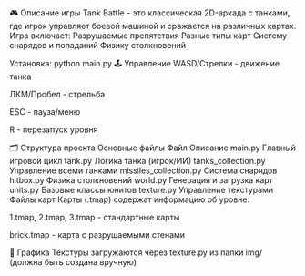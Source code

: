 🎮 Описание игры
Tank Battle - это классическая 2D-аркада с танками, где игрок управляет боевой машиной и сражается на различных картах. Игра включает:
Разрушаемые препятствия
Разные типы карт
Систему снарядов и попаданий
Физику столкновений


Установка:
python main.py
🕹️ Управление
WASD/Стрелки - движение танка

ЛКМ/Пробел - стрельба

ESC - пауза/меню

R - перезапуск уровня

🗂 Структура проекта
Основные файлы
Файл	Описание
main.py	Главный игровой цикл
tank.py	Логика танка (игрок/ИИ)
tanks_collection.py	Управление всеми танками
missiles_collection.py	Система снарядов
hitbox.py	Физика столкновений
world.py	Генерация и загрузка карт
units.py	Базовые классы юнитов
texture.py	Управление текстурами
Файлы карт
Карты (.tmap) содержат информацию об уровне:

1.tmap, 2.tmap, 3.tmap - стандартные карты

brick.tmap - карта с разрушаемыми стенами

🎨 Графика
Текстуры загружаются через texture.py из папки img/ (должна быть создана вручную)
